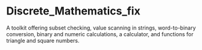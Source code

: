 # Discrete_Mathematics_fix
A toolkit offering subset checking, value scanning in strings, word-to-binary conversion, binary and numeric calculations, a calculator, and functions for triangle and square numbers.

